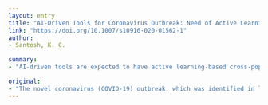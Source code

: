 ```yaml
---
layout: entry
title: "AI-Driven Tools for Coronavirus Outbreak: Need of Active Learning and Cross-Population Train/Test Models on Multitudinal/Multimodal Data"
link: "https://doi.org/10.1007/s10916-020-01562-1"
author:
- Santosh, K. C.

summary:
- "AI-driven tools are expected to have active learning-based cross-population train/test models that employ multitudinal and multimodal data, which is the primary purpose of the paper. The novel coronavirus outbreak, which was identified in late 2019, requires special attention because of its future epidemics and possible global threats. Other healthcare issues, for COVID-19, to detect the outbreak, AI-based tools will be expected to be able to predict their nature of spread across the globe."

original:
- "The novel coronavirus (COVID-19) outbreak, which was identified in late 2019, requires special attention because of its future epidemics and possible global threats. Beside clinical procedures and treatments, since Artificial Intelligence (AI) promises a new paradigm for healthcare, several different AI tools that are built upon Machine Learning (ML) algorithms are employed for analyzing data and decision-making processes. This means that AI-driven tools help identify COVID-19 outbreaks as well as forecast their nature of spread across the globe. However, unlike other healthcare issues, for COVID-19, to detect COVID-19, AI-driven tools are expected to have active learning-based cross-population train/test models that employs multitudinal and multimodal data, which is the primary purpose of the paper."
---
```


